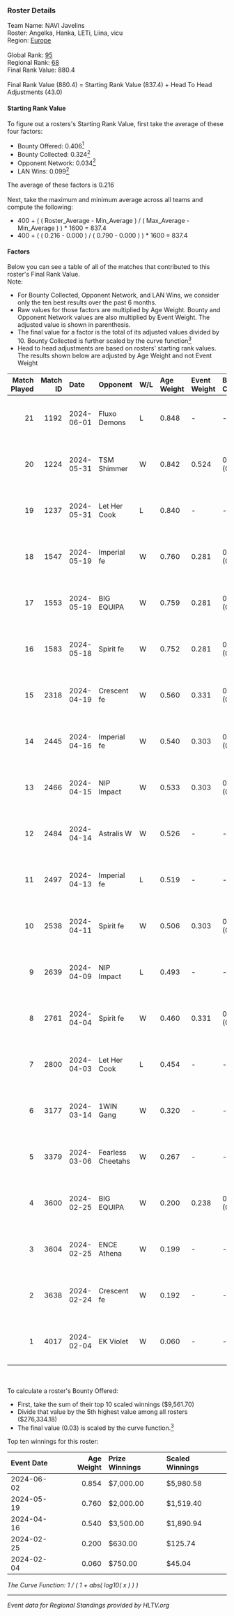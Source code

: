 ### Roster Details<br />
Team Name: NAVI Javelins<br />
Roster: Angelka, Hanka, LETi, Liina, vicu<br />
Region: [Europe]( ../standings_europe.md)<br />
<br />
Global Rank: [95](../standings_global.md)<br />
Regional Rank: [68]( ../standings_europe.md)<br />
Final Rank Value:  880.4<br />
<br />
Final Rank Value (880.4) = Starting Rank Value (837.4) + Head To Head Adjustments (43.0)<br />

#### Starting Rank Value<br />
To figure out a rosters's Starting Rank Value, first take the average of these four factors:<br />
- Bounty Offered: 0.406[<sup>1</sup>](#table2)
- Bounty Collected: 0.324[<sup>2</sup>](#table1)
- Opponent Network: 0.034[<sup>2</sup>](#table1)
- LAN Wins: 0.099[<sup>2</sup>](#table1)

The average of these factors is 0.216<br />
<br />
Next, take the maximum and minimum average across all teams and compute the following:<br />
- 400 + ( ( Roster_Average - Min_Average ) / ( Max_Average - Min_Average ) ) * 1600 = 837.4
- 400 + ( ( 0.216 - 0.000 ) / ( 0.790 - 0.000 ) ) * 1600 = 837.4


#### Factors<br />
Below you can see a table of all of the matches that contributed to this roster's Final Rank Value.<br />
Note:<br />

- For Bounty Collected, Opponent Network, and LAN Wins, we consider only the ten best results over the past 6 months.
- Raw values for those factors are multiplied by Age Weight. Bounty and Opponent Network values are also multiplied by Event Weight. The adjusted value is shown in parenthesis.
- The final value for a factor is the total of its adjusted values divided by 10. Bounty Collected is further scaled by the curve function[<sup>3</sup>](#curveFunction)
- Head to head adjustments are based on rosters' starting rank values. The results shown below are adjusted by Age Weight and not Event Weight
<span id="table1"></span><br />


| Match Played | Match ID | Date       | Opponent          | W/L | Age Weight | Event Weight | Bounty Collected | Opponent Network | LAN Wins  | H2H Adj. | Roster                            |
| -: | -: | :- | :- | :- | :- | :- | :- | :- | :- | -: | :- |
|           21 |     1192 | 2024-06-01 | Fluxo Demons      | L   | 0.848      | -            | -                | -                | -         |   -13.33 | Angelka, Hanka, LETi, Liina, vicu |
|           20 |     1224 | 2024-05-31 | TSM Shimmer       | W   | 0.842      | 0.524        | 0.023 (0.010)    | 0.199 (0.088)    | 1 (0.842) |     7.71 | Angelka, Hanka, LETi, Liina, vicu |
|           19 |     1237 | 2024-05-31 | Let Her Cook      | L   | 0.840      | -            | -                | -                | -         |   -11.75 | Angelka, Hanka, LETi, Liina, vicu |
|           18 |     1547 | 2024-05-19 | Imperial fe       | W   | 0.760      | 0.281        | 0.165 (0.035)    | 0.308 (0.066)    | 0 (0.000) |    17.91 | Angelka, Hanka, LETi, Liina, vicu |
|           17 |     1553 | 2024-05-19 | BIG EQUIPA        | W   | 0.759      | 0.281        | 0.022 (0.005)    | 0.186 (0.040)    | 0 (0.000) |     9.63 | Angelka, Hanka, LETi, Liina, vicu |
|           16 |     1583 | 2024-05-18 | Spirit fe         | W   | 0.752      | 0.281        | 0.004 (0.001)    | 0.073 (0.015)    | 0 (0.000) |     4.89 | Angelka, Hanka, LETi, Liina, vicu |
|           15 |     2318 | 2024-04-19 | Crescent fe       | W   | 0.560      | 0.331        | 0.006 (0.001)    | 0.092 (0.017)    | 0 (0.000) |     4.13 | Angelka, Hanka, LETi, Liina, vicu |
|           14 |     2445 | 2024-04-16 | Imperial fe       | W   | 0.540      | 0.303        | 0.165 (0.027)    | 0.308 (0.050)    | 0 (0.000) |    13.40 | Angelka, Hanka, LETi, Liina, vicu |
|           13 |     2466 | 2024-04-15 | NIP Impact        | W   | 0.533      | 0.303        | 0.007 (0.001)    | 0.216 (0.035)    | 0 (0.000) |     6.13 | Angelka, Hanka, LETi, Liina, vicu |
|           12 |     2484 | 2024-04-14 | Astralis W        | W   | 0.526      | -            | -                | -                | 0 (0.000) |     3.75 | Angelka, Hanka, LETi, Liina, vicu |
|           11 |     2497 | 2024-04-13 | Imperial fe       | L   | 0.519      | -            | -                | -                | -         |    -3.33 | Angelka, Hanka, LETi, Liina, vicu |
|           10 |     2538 | 2024-04-11 | Spirit fe         | W   | 0.506      | 0.303        | 0.004 (0.001)    | 0.073 (0.011)    | 0 (0.000) |     3.99 | Angelka, Hanka, LETi, Liina, vicu |
|            9 |     2639 | 2024-04-09 | NIP Impact        | L   | 0.493      | -            | -                | -                | -         |   -10.12 | Angelka, Hanka, LETi, Liina, vicu |
|            8 |     2761 | 2024-04-04 | Spirit fe         | W   | 0.460      | 0.331        | 0.004 (0.001)    | 0.073 (0.011)    | 0 (0.000) |     3.70 | Angelka, Hanka, LETi, Liina, vicu |
|            7 |     2800 | 2024-04-03 | Let Her Cook      | L   | 0.454      | -            | -                | -                | -         |    -5.11 | Angelka, Hanka, LETi, Liina, vicu |
|            6 |     3177 | 2024-03-14 | 1WIN Gang         | W   | 0.320      | -            | -                | -                | -         |     2.62 | Angelka, Hanka, LETi, Liina, vicu |
|            5 |     3379 | 2024-03-06 | Fearless Cheetahs | W   | 0.267      | -            | -                | -                | -         |     2.52 | Angelka, Hanka, LETi, Liina, vicu |
|            4 |     3600 | 2024-02-25 | BIG EQUIPA        | W   | 0.200      | 0.238        | 0.022 (0.001)    | 0.186 (0.009)    | -         |     2.71 | Angelka, Hanka, LETi, Liina, vicu |
|            3 |     3604 | 2024-02-25 | ENCE Athena       | W   | 0.199      | -            | -                | -                | -         |     1.60 | Angelka, Hanka, LETi, Liina, vicu |
|            2 |     3638 | 2024-02-24 | Crescent fe       | W   | 0.192      | -            | -                | -                | -         |     1.73 | Angelka, Hanka, LETi, Liina, vicu |
|            1 |     4017 | 2024-02-04 | EK Violet         | W   | 0.060      | -            | -                | -                | -         |     0.24 | Angelka, Hanka, LETi, Liina, vicu |

<br />
<span id="table2"></span><br />
To calculate a roster's Bounty Offered:<br />

- First, take the sum of their top 10 scaled winnings ($9,561.70)
- Divide that value by the 5th highest value among all rosters ($276,334.18)
- The final value (0.03) is scaled by the curve function.[<sup>3</sup>](#curveFunction)

Top ten winnings for this roster:<br />

| Event Date | Age Weight | Prize Winnings | Scaled Winnings |
| :- | -: | :- | :- |
| 2024-06-02 |      0.854 | $7,000.00      | $5,980.58       |
| 2024-05-19 |      0.760 | $2,000.00      | $1,519.40       |
| 2024-04-16 |      0.540 | $3,500.00      | $1,890.94       |
| 2024-02-25 |      0.200 | $630.00        | $125.74         |
| 2024-02-04 |      0.060 | $750.00        | $45.04          |


<span id="curveFunction"></span>_The Curve Function: 1 / ( 1 + abs( log10( x ) ) )_<br />

---
_Event data for Regional Standings provided by HLTV.org_<br />
